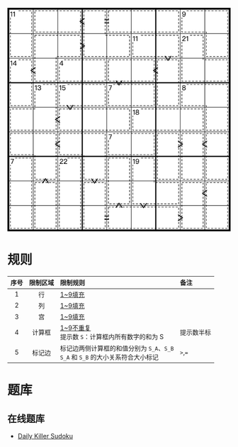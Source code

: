 ![](../../../images/sudoku/框比数独.png)

# 规则
| 序号  | 限制区域 | 限制规则                                                     | 备注      |
|:---:|:----:|:---------------------------------------------------------|:--------|
|  1  |  行   | [1~9填充]                                                 |         |
|  2  |  列   | [1~9填充]                                                 |         |
|  3  |  宫   | [1~9填充]                                                 |         |
|  4  | 计算框  | [1~9不重复]<br/>提示数 `S`：计算框内所有数字的和为 S                      | 提示数半标   |
|  5  | 标记边  | 标记边两侧计算框的和值分别为 `S_A`、`S_B`<br/>`S_A` 和 `S_B` 的大小关系符合大小标记 | `>`,`=` |

# 题库

## 在线题库
- [Daily Killer Sudoku](https://www.dailykillersudoku.com/search?d=10&t=4)

[1~9填充]: ../../../rules.md#1to9填充
[1~9不重复]: ../../../rules.md#1to9不重复